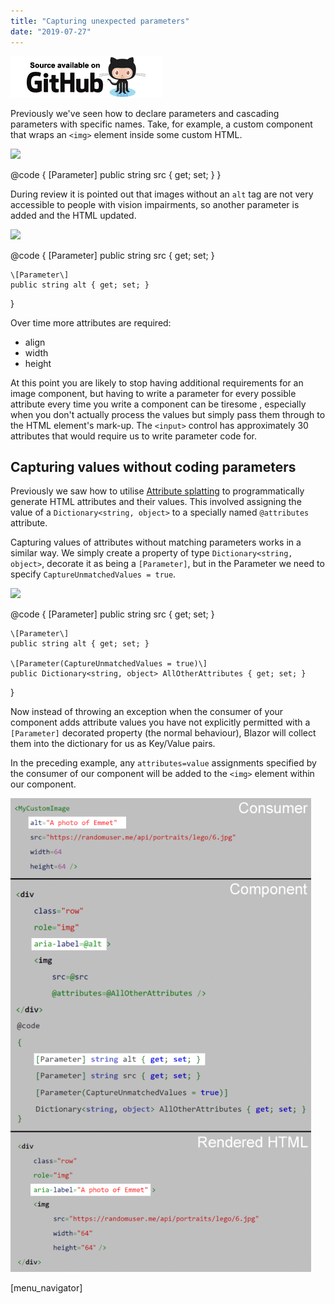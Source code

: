 ```yaml
---
title: "Capturing unexpected parameters"
date: "2019-07-27"
---
```


[![](images/SourceLink.png)](https://github.com/mrpmorris/blazor-university/tree/master/src/Components/CapturingUnexpectedParameters)

Previously we've seen how to declare parameters and cascading parameters with specific names. Take, for example, a custom component that wraps an `<img>` element inside some custom HTML.

<div class="row">
	<img src=@src/>
</div>

@code 
{
	\[Parameter\]
	public string src { get; set; }
}

During review it is pointed out that images without an `alt` tag are not very accessible to people with vision impairments, so another parameter is added and the HTML updated.

<div class="row" role="img" aria-label=@alt>
  <img src=@src/>
</div>

@code 
{
	\[Parameter\]
	public string src { get; set; }
	
	\[Parameter\]
	public string alt { get; set; }
}

Over time more attributes are required:

- align
- width
- height

At this point you are likely to stop having additional requirements for an image component, but having to write a parameter for every possible attribute every time you write a component can be tiresome , especially when you don't actually process the values but simply pass them through to the HTML element's mark-up. The `<input>` control has approximately 30 attributes that would require us to write parameter code for.

## Capturing values without coding parameters

Previously we saw how to utilise [Attribute splatting](/components/code-generated-html-attributes/) to programmatically generate HTML attributes and their values. This involved assigning the value of a `Dictionary<string, object>` to a specially named `@attributes` attribute.

Capturing values of attributes without matching parameters works in a similar way. We simply create a property of type `Dictionary<string, object>`, decorate it as being a `[Parameter]`, but in the Parameter we need to specify `CaptureUnmatchedValues = true`.

<div class="row" role="img" aria-label=@alt>
	<img src=@src @attributes=AllOtherAttributes />
</div>

@code 
{
	\[Parameter\]
	public string src { get; set; }

	\[Parameter\]
	public string alt { get; set; }

	\[Parameter(CaptureUnmatchedValues = true)\]
	public Dictionary<string, object> AllOtherAttributes { get; set; }
}

Now instead of throwing an exception when the consumer of your component adds attribute values you have not explicitly permitted with a `[Parameter]` decorated property (the normal behaviour), Blazor will collect them into the dictionary for us as Key/Value pairs.

In the preceding example, any `attributes=value` assignments specified by the consumer of our component will be added to the `<img>` element within our component.

<MyCustomImage src="https://randomuser.me/api/portraits/lego/6.jpg" alt="A photo of Emmet" width=64 height=64 />

![](images/CaptureUnmatchedValues.gif)

\[menu\_navigator\]
